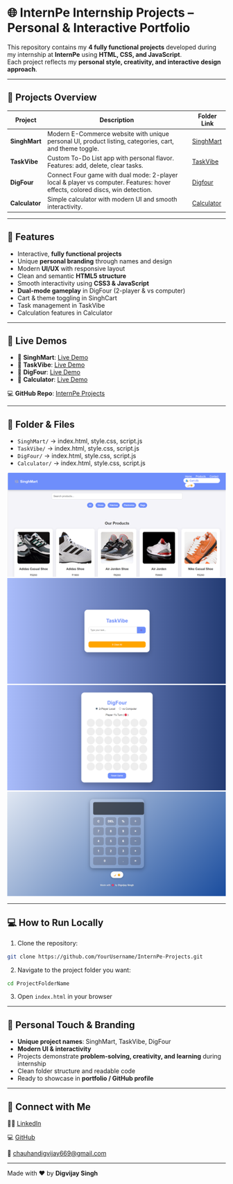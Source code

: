 # 🌐 InternPe Internship Projects – Personal & Interactive Portfolio

This repository contains my **4 fully functional projects** developed during my internship at **InternPe** using **HTML, CSS, and JavaScript**.  
Each project reflects my **personal style, creativity, and interactive design approach**.

---

## 🧾 Projects Overview

| Project | Description | Folder Link | 
|---------|-------------|--------|
| **SinghMart** | Modern E-Commerce website with unique personal UI, product listing, categories, cart, and theme toggle. | [SinghMart](https://github.com/chauhandigvijay1/internpe/tree/main/E-Commerce-website) | 
| **TaskVibe** | Custom To-Do List app with personal flavor. Features: add, delete, clear tasks. | [TaskVibe](https://github.com/chauhandigvijay1/internpe/tree/main/To-Do-List) |
| **DigFour** | Connect Four game with dual mode: 2-player local & player vs computer. Features: hover effects, colored discs, win detection. | [Digfour](https://github.com/chauhandigvijay1/internpe/tree/main/Connect-4-game) |
| **Calculator** | Simple calculator with modern UI and smooth interactivity. | [Calculator](https://github.com/chauhandigvijay1/internpe/tree/main/Calculator) | 

---

## 🎯 Features

- Interactive, **fully functional projects**  
- Unique **personal branding** through names and design  
- Modern **UI/UX** with responsive layout  
- Clean and semantic **HTML5 structure**  
- Smooth interactivity using **CSS3 & JavaScript**  
- **Dual-mode gameplay** in DigFour (2-player & vs computer)  
- Cart & theme toggling in SinghCart  
- Task management in TaskVibe  
- Calculation features in Calculator  

---

## 🚀 Live Demos

- 🔗 **SinghMart**: [Live Demo](https://singhmart-internpe.netlify.app/)  
- 🔗 **TaskVibe**: [Live Demo](https://todo-list-internpe.netlify.app/)  
- 🔗 **DigFour**: [Live Demo](https://connect-4-game-internpe.netlify.app/)  
- 🔗 **Calculator**: [Live Demo](https://calculator-internpe.netlify.app/)  

💻 **GitHub Repo**: [InternPe Projects](https://github.com/chauhandigvijay1/internpe)

---

## 📂 Folder & Files

- `SinghMart/` → index.html, style.css, script.js  
- `TaskVibe/` → index.html, style.css, script.js  
- `DigFour/` → index.html, style.css, script.js  
- `Calculator/` → index.html, style.css, script.js  


![SinghMart Screenshot](https://github.com/chauhandigvijay1/internpe/blob/main/assets/Screenshot1.png)
![TaskVibe Screenshot](https://github.com/chauhandigvijay1/internpe/blob/main/assets/Screenshot2.png)
![DigFour Screenshot](https://github.com/chauhandigvijay1/internpe/blob/main/assets/Screenshot3.png)
![Calculator Screenshot](https://github.com/chauhandigvijay1/internpe/blob/main/assets/Screenshot4.png)

---


## 💻 How to Run Locally


1. Clone the repository:


```bash
git clone https://github.com/YourUsername/InternPe-Projects.git
```


2. Navigate to the project folder you want:


```bash
cd ProjectFolderName
```


3. Open `index.html` in your browser


---

## 🎨 Personal Touch & Branding


- **Unique project names**: SinghMart, TaskVibe, DigFour
- **Modern UI & interactivity**
- Projects demonstrate **problem-solving, creativity, and learning** during internship
- Clean folder structure and readable code
- Ready to showcase in **portfolio / GitHub profile**


---


## 🔗 Connect with Me


🧑‍💻 [LinkedIn](https://www.linkedin.com/in/digvijaykumarsingh)

💻 [GitHub](https://github.com/chauhandigvijay1)

📧 chauhandigvijay669@gmail.com


---


Made with ❤️ by **Digvijay Singh**
